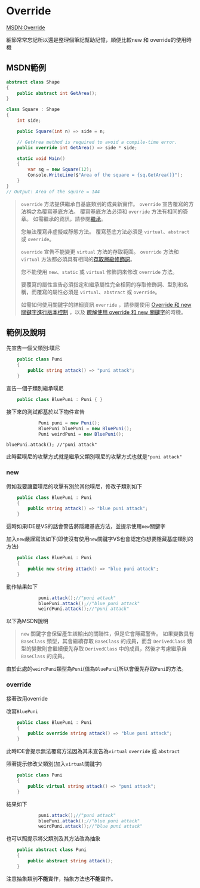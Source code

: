 # Override

[MSDN:Override](https://docs.microsoft.com/zh-tw/dotnet/csharp/language-reference/keywords/override)



細節常常忘記所以還是整理個筆記幫助記憶，順便比較new 和 override的使用時機

## MSDN範例

```C#
abstract class Shape
{
    public abstract int GetArea();
}

class Square : Shape
{
    int side;

    public Square(int n) => side = n;

    // GetArea method is required to avoid a compile-time error.
    public override int GetArea() => side * side;

    static void Main()
    {
        var sq = new Square(12);
        Console.WriteLine($"Area of the square = {sq.GetArea()}");
    }
}
// Output: Area of the square = 144
```

> `override` 方法提供繼承自基底類別的成員新實作。 `override` 宣告覆寫的方法稱之為覆寫基底方法。 覆寫基底方法必須和 `override` 方法有相同的簽章。 如需繼承的資訊，請參閱[繼承](https://docs.microsoft.com/zh-tw/dotnet/csharp/programming-guide/classes-and-structs/inheritance)。
>
> 您無法覆寫非虛擬或靜態方法。 覆寫基底方法必須是 `virtual`、`abstract` 或 `override`。
>
> `override` 宣告不能變更 `virtual` 方法的存取範圍。 `override` 方法和 `virtual` 方法都必須具有相同的[存取層級修飾詞](https://docs.microsoft.com/zh-tw/dotnet/csharp/language-reference/keywords/access-modifiers)。
>
> 您不能使用 `new`、`static` 或 `virtual` 修飾詞來修改 `override` 方法。
>
> 要覆寫的屬性宣告必須指定和繼承屬性完全相同的存取修飾詞、型別和名稱，而覆寫的屬性必須是 `virtual`、`abstract` 或 `override`。
>
> 如需如何使用關鍵字的詳細資訊 `override` ，請參閱使用 [Override 和 new 關鍵字進行版本控制](https://docs.microsoft.com/zh-tw/dotnet/csharp/programming-guide/classes-and-structs/versioning-with-the-override-and-new-keywords) ，以及 [瞭解使用 override 和 new 關鍵字](https://docs.microsoft.com/zh-tw/dotnet/csharp/programming-guide/classes-and-structs/knowing-when-to-use-override-and-new-keywords)的時機。

## 範例及說明

先宣告一個父類別:噗尼

```C#
    public class Puni
    {
        public string attack() => "puni attack";
    }
```

宣告一個子類別繼承噗尼

```C#
    public class BluePuni : Puni { }
```

接下來的測試都基於以下物件宣告

```C#
            Puni puni = new Puni();
            BluePuni bluePuni = new BluePuni();
            Puni weirdPuni = new BluePuni();
```



`bluePuni.attack(); //"puni attack"`

此時藍噗尼的攻擊方式就是繼承父類別噗尼的攻擊方式也就是`"puni attack"`



### new

假如我要讓藍噗尼的攻擊有別於其他噗尼，修改子類別如下

```C#
    public class BluePuni : Puni
    {
        public string attack() => "blue puni attack";
    }
```

這時如果IDE是VS的話會警告將隱藏基底方法，並提示使用`new`關鍵字

加入`new`嚴謹寫法如下(即使沒有使用`new`關鍵字VS也會認定你想要隱藏基底類別的方法)

```C#
    public class BluePuni : Puni
    {
        public new string attack() => "blue puni attack";
    }
```

動作結果如下

```C#
            puni.attack();//"puni attack"
            bluePuni.attack();//"blue puni attack"
            weirdPuni.attack();//"puni attack"
```

以下為MSDN說明

> `new` 關鍵字會保留產生該輸出的關聯性，但是它會隱藏警告。 如果變數具有 `BaseClass` 類型，其會繼續存取 `BaseClass` 的成員，而含 `DerivedClass` 類型的變數則會繼續優先存取 `DerivedClass` 中的成員，然後才考慮繼承自 `BaseClass` 的成員。

由於此處的`weirdPuni`類型為`Puni`(值為`BluePuni`)所以會優先存取`Puni`的方法。



### override

接著改用override

改寫`BluePuni`

```C#
    public class BluePuni : Puni
    {
        public override string attack() => "blue puni attack";
    }
```

此時IDE會提示無法覆寫方法因為其未宣告為`virtual` `override` 或 `abstract`

照著提示修改父類別(加入`virtual`關鍵字)

```C#
    public class Puni
    {
        public virtual string attack() => "puni attack";
    }
```

結果如下

```C#
            puni.attack();//"puni attack"
            bluePuni.attack();//"blue puni attack"
            weirdPuni.attack();//"blue puni attack"
```



也可以照提示將父類別及其方法改為抽象

```C#
    public abstract class Puni
    {
        public abstract string attack();
    }
```

注意抽象類別**不能**實作，抽象方法也**不能**實作。

